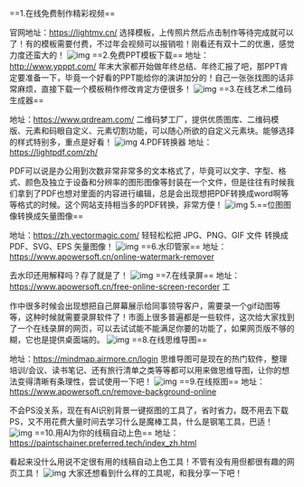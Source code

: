   ==1.在线免费制作精彩视频==  

官网地址：https://lightmv.cn/  选择模板，上传照片然后点击制作等待完成就可以了！有的模板需要付费，不过年会视频可以报销啦！刚看还有双十二的优惠，感觉力度还蛮大的！  ![img](F:\Typora_book\typora_pic\152903nsskvskcstsdfydd.jpg)  ==2.免费PPT模板下载==  地址：http://www.ypppt.com/  年末大家都开始做年终总结、年终汇报了吧，那PPT肯定要准备一下，毕竟一个好看的PPT能给你的演讲加分的！自己一张张找图的话非常麻烦，直接下载一个模板稍作修改肯定方便很多！  ![img](F:\Typora_book\typora_pic\152928i5f2k5s06m3gd2tp.jpg)   ==3.在线艺术二维码生成器==  

地址：https://www.qrdream.com/  二维码梦工厂，提供优质图库、二维码模版、元素和码眼自定义、元素切割功能，可以随心所欲的自定义元素块。能够选择的样式特别多，重点是好看！  ![img](F:\Typora_book\typora_pic\153053u385mghk1hcjnuzh.jpg)   4.PDF转换器  地址：[https://lightpdf.com/zh/ ](https://lightpdf.com/zh/) 

PDF可以说是办公用到次数非常非常多的文本格式了，毕竟可以文字、字型、格式、颜色及独立于设备和分辨率的图形图像等封装在一个文件，但是往往有时候我们拿到了PDF也想对里面的内容进行编辑，总是会出现想把PDF转换成word啊等等格式的时候。这个网站支持相当多的PDF转换，非常方便！  ![img](F:\Typora_book\typora_pic\153116bi0ljz8hmiz0l0me.jpg)   5.==位图图像转换成矢量图像==  

地址：https://zh.vectormagic.com/  轻轻松松把 JPG、PNG、GIF 文件 转换成 PDF、SVG、EPS 矢量图像！  ![img](F:\Typora_book\typora_pic\153514sjoqrjaox9aph9xs.jpg)   ==6.水印管家==  地址：https://www.apowersoft.cn/online-watermark-remover  

去水印还用解释吗？存了就是了！  ![img](F:\Typora_book\typora_pic\153525u8ayaou0ueuhvy3w.jpg)   ==7.在线录屏==  地址：https://www.apowersoft.cn/free-online-screen-recorder  工

作中很多时候会出现想把自己屏幕展示给同事领导客户，需要录一个gif动图等等，这种时候就需要录屏软件了！市面上很多普遍都是一些软件，这次给大家找到了一个在线录屏的网页，可以去试试能不能满足你要的功能了，如果网页版不够的糊，它也是提供桌面端的。  ![img](F:\Typora_book\typora_pic\153532dshqhhphvuzaayr1.jpg)   ==8.在线思维导图== 

 地址：https://mindmap.airmore.cn/login  思维导图可是现在的热门软件，整理培训/会议、读书笔记、还有旅行清单之类等等都可以用来做思维导图，让你的想法变得清晰有条理性，尝试使用一下吧！  ![img](F:\Typora_book\typora_pic\153541brg2zrgrerozezrg.jpg)   ==9.在线抠图==  地址：https://www.apowersoft.cn/remove-background-online 

 不会PS没关系，现在有AI识别背景一键抠图的工具了，省时省力，既不用去下载PS，又不用花费大量时间去学习什么是魔棒工具，什么是钢笔工具，巴适！  ![img](F:\Typora_book\typora_pic\153551rmtphpgzihifxfre.jpg)   ==10.用AI为你的线稿自动上色==  地址：https://paintschainer.preferred.tech/index_zh.html  

看起来没什么用说不定很有用的线稿自动上色工具！不管有没有用但都很有趣的网页工具！  ![img](F:\Typora_book\typora_pic\153616jjkxly8mvxkoqktk.jpg)   大家还想看到什么样的工具呢，和我分享一下吧！